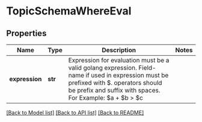 # TopicSchemaWhereEval

## Properties
Name | Type | Description | Notes
------------ | ------------- | ------------- | -------------
**expression** | **str** | Expression for evaluation must be a valid golang expression. Field-name if used in expression must be prefixed with $. operators should be prefix and suffix with spaces. For Example: $a + $b &gt; $c | 

[[Back to Model list]](../README.md#documentation-for-models) [[Back to API list]](../README.md#documentation-for-api-endpoints) [[Back to README]](../README.md)


